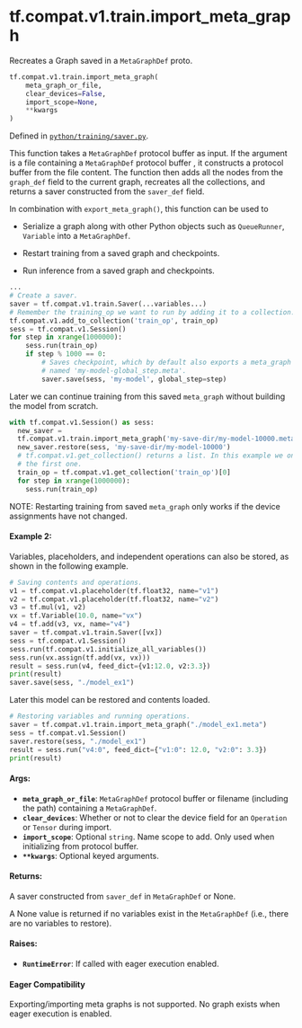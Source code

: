 <div itemscope itemtype="http://developers.google.com/ReferenceObject">
<meta itemprop="name" content="tf.compat.v1.train.import_meta_graph" />
<meta itemprop="path" content="Stable" />
</div>

# tf.compat.v1.train.import_meta_graph

Recreates a Graph saved in a `MetaGraphDef` proto.

``` python
tf.compat.v1.train.import_meta_graph(
    meta_graph_or_file,
    clear_devices=False,
    import_scope=None,
    **kwargs
)
```



Defined in [`python/training/saver.py`](/code/stable/tensorflow/python/training/saver.py).

<!-- Placeholder for "Used in" -->

This function takes a `MetaGraphDef` protocol buffer as input. If
the argument is a file containing a `MetaGraphDef` protocol buffer ,
it constructs a protocol buffer from the file content. The function
then adds all the nodes from the `graph_def` field to the
current graph, recreates all the collections, and returns a saver
constructed from the `saver_def` field.

In combination with `export_meta_graph()`, this function can be used to

* Serialize a graph along with other Python objects such as `QueueRunner`,
  `Variable` into a `MetaGraphDef`.

* Restart training from a saved graph and checkpoints.

* Run inference from a saved graph and checkpoints.

```Python
...
# Create a saver.
saver = tf.compat.v1.train.Saver(...variables...)
# Remember the training_op we want to run by adding it to a collection.
tf.compat.v1.add_to_collection('train_op', train_op)
sess = tf.compat.v1.Session()
for step in xrange(1000000):
    sess.run(train_op)
    if step % 1000 == 0:
        # Saves checkpoint, which by default also exports a meta_graph
        # named 'my-model-global_step.meta'.
        saver.save(sess, 'my-model', global_step=step)
```

Later we can continue training from this saved `meta_graph` without building
the model from scratch.

```Python
with tf.compat.v1.Session() as sess:
  new_saver =
  tf.compat.v1.train.import_meta_graph('my-save-dir/my-model-10000.meta')
  new_saver.restore(sess, 'my-save-dir/my-model-10000')
  # tf.compat.v1.get_collection() returns a list. In this example we only want
  # the first one.
  train_op = tf.compat.v1.get_collection('train_op')[0]
  for step in xrange(1000000):
    sess.run(train_op)
```

NOTE: Restarting training from saved `meta_graph` only works if the
device assignments have not changed.

#### Example 2:


Variables, placeholders, and independent operations can also be stored, as
shown in the following example.

```Python
# Saving contents and operations.
v1 = tf.compat.v1.placeholder(tf.float32, name="v1")
v2 = tf.compat.v1.placeholder(tf.float32, name="v2")
v3 = tf.mul(v1, v2)
vx = tf.Variable(10.0, name="vx")
v4 = tf.add(v3, vx, name="v4")
saver = tf.compat.v1.train.Saver([vx])
sess = tf.compat.v1.Session()
sess.run(tf.compat.v1.initialize_all_variables())
sess.run(vx.assign(tf.add(vx, vx)))
result = sess.run(v4, feed_dict={v1:12.0, v2:3.3})
print(result)
saver.save(sess, "./model_ex1")
```

Later this model can be restored and contents loaded.

```Python
# Restoring variables and running operations.
saver = tf.compat.v1.train.import_meta_graph("./model_ex1.meta")
sess = tf.compat.v1.Session()
saver.restore(sess, "./model_ex1")
result = sess.run("v4:0", feed_dict={"v1:0": 12.0, "v2:0": 3.3})
print(result)
```

#### Args:


* <b>`meta_graph_or_file`</b>: `MetaGraphDef` protocol buffer or filename (including
  the path) containing a `MetaGraphDef`.
* <b>`clear_devices`</b>: Whether or not to clear the device field for an `Operation`
  or `Tensor` during import.
* <b>`import_scope`</b>: Optional `string`. Name scope to add. Only used when
  initializing from protocol buffer.
* <b>`**kwargs`</b>: Optional keyed arguments.


#### Returns:

A saver constructed from `saver_def` in `MetaGraphDef` or None.

A None value is returned if no variables exist in the `MetaGraphDef`
(i.e., there are no variables to restore).



#### Raises:


* <b>`RuntimeError`</b>: If called with eager execution enabled.



#### Eager Compatibility
Exporting/importing meta graphs is not supported. No graph exists when eager
execution is enabled.

